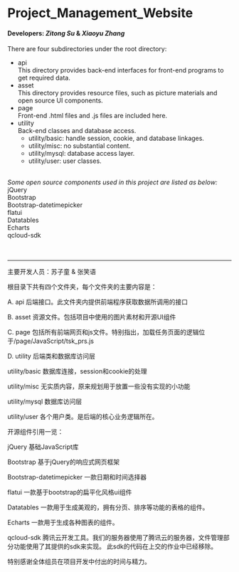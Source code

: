 # Project_Management_Website
#### Developers: *Zitong Su* & *Xiaoyu Zhang* ####

There are four subdirectories under the root directory:
* api<br/>
This directory provides back-end interfaces for front-end programs to get required data.<br/>
* asset<br/>
This directory provides resource files, such as picture materials and open source UI components.<br/>
* page<br/>
Front-end .html files and .js files are included here.<br/>
* utility<br/>
Back-end classes and database access.<br/>
    * utility/basic: handle session, cookie, and database linkages.
    * utility/misc: no substantial content.
    * utility/mysql: database access layer.
    * utility/user: user classes.<br/><br/></ul>
</ul>

*Some open source components used in this project are listed as below:*
<br/>
jQuery<br/>
Bootstrap<br/>
Bootstrap-datetimepicker<br/>
flatui<br/>
Datatables<br/>
Echarts<br/>
qcloud-sdk<br/><br/><br/>


***
主要开发人员：苏子童 & 张笑语

根目录下共有四个文件夹，每个文件夹的主要内容是：

A.
api   后端接口。此文件夹内提供前端程序获取数据所调用的接口

B.
asset 资源文件。包括项目中使用的图片素材和开源UI组件

C.
page  包括所有前端网页和js文件。特别指出，加载任务页面的逻辑位于/page/JavaScript/tsk_prs.js

D.
utility 后端类和数据库访问层

utility/basic  数据库连接，session和cookie的处理

utility/misc   无实质内容，原来规划用于放置一些没有实现的小功能

utility/mysql  数据库访问层

utility/user   各个用户类。是后端的核心业务逻辑所在。

开源组件引用一览：

jQuery     基础JavaScript库

Bootstrap  基于jQuery的响应式网页框架

Bootstrap-datetimepicker 一款日期和时间选择器

flatui     一款基于bootstrap的扁平化风格ui组件

Datatables 一款用于生成美观的，拥有分页、排序等功能的表格的组件。

Echarts    一款用于生成各种图表的组件。

qcloud-sdk 腾讯云开发工具。我们的服务器使用了腾讯云的服务器，文件管理部分功能使用了其提供的sdk来实现。
           此sdk的代码在上交的作业中已经移除。

特别感谢全体组员在项目开发中付出的时间与精力。
